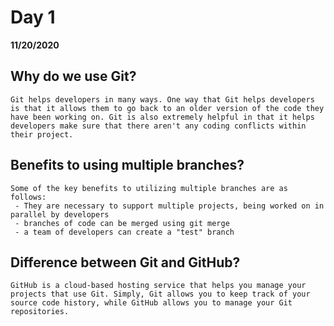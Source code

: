 # Day 1
__11/20/2020__

## Why do we use Git?
    Git helps developers in many ways. One way that Git helps developers is that it allows them to go back to an older version of the code they have been working on. Git is also extremely helpful in that it helps developers make sure that there aren't any coding conflicts within their project.

## Benefits to using multiple branches?
    Some of the key benefits to utilizing multiple branches are as follows:
     - They are necessary to support multiple projects, being worked on in parallel by developers
     - branches of code can be merged using git merge
     - a team of developers can create a "test" branch 

## Difference between Git and GitHub? 
    GitHub is a cloud-based hosting service that helps you manage your projects that use Git. Simply, Git allows you to keep track of your source code history, while GitHub allows you to manage your Git repositories.

